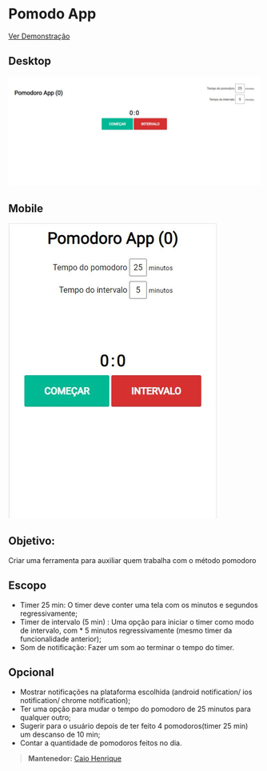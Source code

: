 # Pomodo App
[Ver Demonstração](http://caiohsj.rf.gd/pomodoro-app)

## Desktop
![image](https://github.com/caiohsj/pomodoro-app/blob/master/screenshots/desktop.jpg)

## Mobile
![image](https://github.com/caiohsj/pomodoro-app/blob/master/screenshots/mobile.JPG)

## Objetivo:
Criar uma ferramenta para auxiliar quem trabalha com o método pomodoro

## Escopo
* Timer 25 min: O timer deve conter uma tela com os minutos e segundos regressivamente;
* Timer de intervalo (5 min) : Uma opção para iniciar o timer como modo de intervalo, com * 5 minutos regressivamente (mesmo timer da funcionalidade anterior);
* Som de notificação:  Fazer um som ao terminar o tempo do timer.

## Opcional
* Mostrar notificações na plataforma escolhida (android notification/ ios notification/ chrome notification);
* Ter uma opção para mudar o tempo do pomodoro de 25 minutos para qualquer outro;
* Sugerir para o usuário depois de ter feito 4 pomodoros(timer 25 min) um descanso de  10 min;
* Contar a quantidade de pomodoros feitos no dia.

> **Mantenedor:** [Caio Henrique](https://github.com/caiohsj)